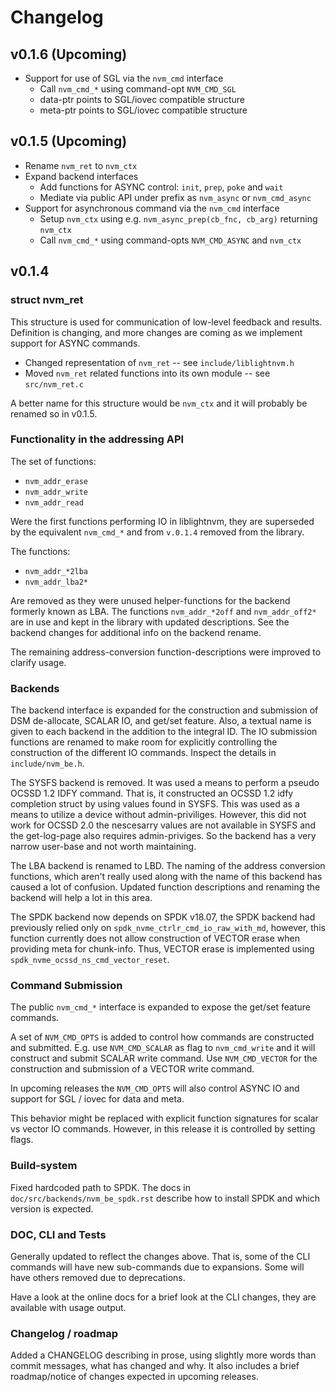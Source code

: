 # Changelog

## v0.1.6 (Upcoming)

 * Support for use of SGL via the `nvm_cmd` interface
   - Call `nvm_cmd_*` using command-opt `NVM_CMD_SGL`
   - data-ptr points to SGL/iovec compatible structure
   - meta-ptr points to SGL/iovec compatible structure

## v0.1.5 (Upcoming)

 * Rename `nvm_ret` to `nvm_ctx`
 * Expand backend interfaces
   - Add functions for ASYNC control: `init`, `prep`, `poke` and `wait`
   - Mediate via public API under prefix as `nvm_async` or `nvm_cmd_async`
 * Support for asynchronous command via the `nvm_cmd` interface
   - Setup `nvm_ctx` using e.g. `nvm_async_prep(cb_fnc, cb_arg)` returning `nvm_ctx`
   - Call `nvm_cmd_*` using command-opts `NVM_CMD_ASYNC` and `nvm_ctx`

## v0.1.4

### struct nvm_ret

This structure is used for communication of low-level feedback and results.
Definition is changing, and more changes are coming as we implement support for
ASYNC commands.

* Changed representation of `nvm_ret` -- see `include/liblightnvm.h`
* Moved `nvm_ret` related functions into its own module -- see `src/nvm_ret.c`

A better name for this structure would be `nvm_ctx` and it will probably be
renamed so in v0.1.5.

### Functionality in the addressing API

The set of functions:

* `nvm_addr_erase`
* `nvm_addr_write`
* `nvm_addr_read`

Were the first functions performing IO in liblightnvm, they are superseded by
the equivalent `nvm_cmd_*` and from `v.0.1.4` removed from the library.

The functions:

* `nvm_addr_*2lba`
* `nvm_addr_lba2*`

Are removed as they were unused helper-functions for the backend formerly known
as LBA. The functions `nvm_addr_*2off` and `nvm_addr_off2*` are in use and kept
in the library with updated descriptions. See the backend changes for additional
info on the backend rename.

The remaining address-conversion function-descriptions were improved to clarify
usage.

### Backends

The backend interface is expanded for the construction and submission of DSM
de-allocate, SCALAR IO, and get/set feature. Also, a textual name is given to
each backend in the addition to the integral ID.
The IO submission functions are renamed to make room for explicitly controlling
the construction of the different IO commands. Inspect the details in
`include/nvm_be.h`.

The SYSFS backend is removed. It was used a means to perform a pseudo OCSSD 1.2
IDFY command.  That is, it constructed an OCSSD 1.2 idfy completion struct by
using values found in SYSFS.  This was used as a means to utilize a device
without admin-priviliges.  However, this did not work for OCSSD 2.0 the
nescesarry values are not available in SYSFS and the get-log-page also requires
admin-priviges. So the backend has a very narrow user-base and not worth
maintaining.

The LBA backend is renamed to LBD. The naming of the address conversion
functions, which aren't really used along with the name of this backend has
caused a lot of confusion. Updated function descriptions and renaming the
backend will help a lot in this area.

The SPDK backend now depends on SPDK v18.07, the SPDK backend had previously
relied only on `spdk_nvme_ctrlr_cmd_io_raw_with_md`, however, this function
currently does not allow construction of VECTOR erase when providing meta for
chunk-info. Thus, VECTOR erase is implemented using
`spdk_nvme_ocssd_ns_cmd_vector_reset`.

### Command Submission

The public `nvm_cmd_*` interface is expanded to expose the get/set feature
commands.

A set of `NVM_CMD_OPTS` is added to control how commands are constructed and
submitted. E.g. use `NVM_CMD_SCALAR` as flag to `nvm_cmd_write` and it will
construct and submit SCALAR write command. Use `NVM_CMD_VECTOR` for the
construction and submission of a VECTOR write command.

In upcoming releases the `NVM_CMD_OPTS` will also control ASYNC IO and support
for SGL / iovec for data and meta.

This behavior might be replaced with explicit function signatures for scalar vs
vector IO commands. However, in this release it is controlled by setting flags.

### Build-system

Fixed hardcoded path to SPDK. The docs in `doc/src/backends/nvm_be_spdk.rst`
describe how to install SPDK and which version is expected.

### DOC, CLI and Tests

Generally updated to reflect the changes above. That is, some of the CLI
commands will have new sub-commands due to expansions. Some will have others
removed due to deprecations.

Have a look at the online docs for a brief look at the CLI changes, they are
available with usage output.

### Changelog / roadmap

Added a CHANGELOG describing in prose, using slightly more words than commit
messages, what has changed and why. It also includes a brief roadmap/notice of
changes expected in upcoming releases.
